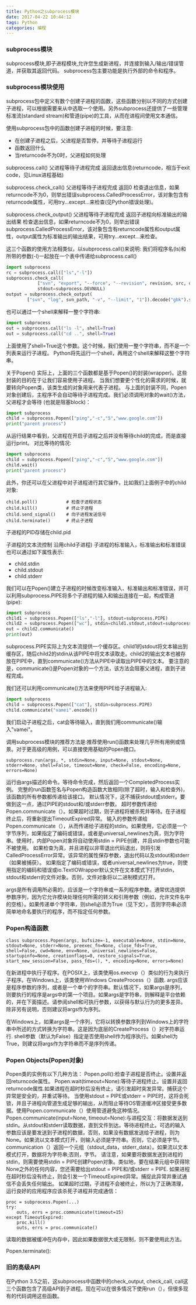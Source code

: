 ```yaml
---
title: Python之subprocess模块
date: 2017-04-22 10:44:12
tags: Python
categories: 编程
---
```

### subprocess模块
subprocess模块,即子进程模块,允许您生成新进程，并连接到输入/输出/错误管道，并获取其返回代码。
subprocess包主要功能是执行外部的命令和程序。

### subprocess模块使用
subprocess包中定义有数个创建子进程的函数，这些函数分别以不同的方式创建子进程，可以根据需要来从中选取一个使用。另外subprocess还提供了一些管理标准流(standard stream)和管道(pipe)的工具，从而在进程间使用文本通信。


使用subprocess包中的函数创建子进程的时候，要注意:
* 在创建子进程之后，父进程是否暂停，并等待子进程运行
* 函数返回什么
* 当returncode不为0时，父进程如何处理

subprocess.call()
父进程等待子进程完成
返回退出信息(returncode，相当于exit code，见Linux进程基础)

subprocess.check_call()
父进程等待子进程完成
返回0
检查退出信息，如果returncode不为0，则举出错误subprocess.CalledProcessError，该对象包含有returncode属性，可用try...except...来检查(见Python错误处理)。

subprocess.check_output()
父进程等待子进程完成
返回子进程向标准输出的输出结果
检查退出信息，如果returncode不为0，则举出错误subprocess.CalledProcessError，该对象包含有returncode属性和output属性，output属性为标准输出的输出结果，可用try...except...来检查。

这三个函数的使用方法相类似，以subprocess.call()来说明:
我们将程序名(ls)和所带的参数(-l)一起放在一个表中传递给subprocess.call()
```python
import subprocess
rc = subprocess.call(["ls","-l"])
subprocess.check_call(
            ["svn", "export", "--force", "--revision", revision, src, dst],
            stdout=subprocess.DEVNULL)
output = subprocess.check_output(
        ["svn", "log", svn_path, "-v", "--limit", "1"]).decode("gbk").strip()
```

也可以通过一个shell来解释一整个字符串:
```python
import subprocess
out = subprocess.call("ls -l", shell=True)
out = subprocess.call("cd ..", shell=True)
```

上面使用了shell=True这个参数。这个时候，我们使用一整个字符串，而不是一个列表来运行子进程。
Python将先运行一个shell，再用这个shell来解释这整个字符串。

关于Popen()
实际上，上面的三个函数都是基于Popen()的封装(wrapper)。这些封装的目的在于让我们容易使用子进程。
当我们想要更个性化的需求的时候，就要转向Popen类，该类生成的对象用来代表子进程。
与上面的封装不同，Popen对象创建后，主程序不会自动等待子进程完成。我们必须调用对象的wait()方法，父进程才会等待 (也就是阻塞block)：
```python
import subprocess
child = subprocess.Popen(["ping","-c","5","www.google.com"])
print("parent process")
```

从运行结果中看到，父进程在开启子进程之后并没有等待child的完成，而是直接运行print。
对比等待的情况:
```python
import subprocess
child = subprocess.Popen(["ping","-c","5","www.google.com"])
child.wait()
print("parent process")
```

此外，你还可以在父进程中对子进程进行其它操作，比如我们上面例子中的child对象:
```
child.poll()           # 检查子进程状态
child.kill()           # 终止子进程
child.send_signal()    # 向子进程发送信号
child.terminate()      # 终止子进程
```
 
子进程的PID存储在child.pid

子进程的文本流控制
沿用child子进程) 子进程的标准输入，标准输出和标准错误也可以通过如下属性表示:
* child.stdin
* child.stdout
* child.stderr


我们可以在Popen()建立子进程的时候改变标准输入、标准输出和标准错误，并可以利用subprocess.PIPE将多个子进程的输入和输出连接在一起，构成管道(pipe):
```python
import subprocess
child1 = subprocess.Popen(["ls","-l"], stdout=subprocess.PIPE)
child2 = subprocess.Popen(["wc"], stdin=child1.stdout,stdout=subprocess.PIPE)
out = child2.communicate()
print(out)
```

subprocess.PIPE实际上为文本流提供一个缓存区。child1的stdout将文本输出到缓存区，随后child2的stdin从该PIPE中将文本读取走。child2的输出文本也被存放在PIPE中，直到communicate()方法从PIPE中读取出PIPE中的文本。
要注意的是，communicate()是Popen对象的一个方法，该方法会阻塞父进程，直到子进程完成。
 


我们还可以利用communicate()方法来使用PIPE给子进程输入:
```python
import subprocess
child = subprocess.Popen(["cat"], stdin=subprocess.PIPE)
child.communicate("vamei".encode())
```
我们启动子进程之后，cat会等待输入，直到我们用communicate()输入"vamei"。


调用subprocess模块的推荐方法是:推荐使用run()函数来处理几乎所有用例或情景。对于更高级的用例，可以直接使用基础的Popen接口。
```
subprocess.run(args, *, stdin=None, input=None, stdout=None, stderr=None, shell=False, timeout=None, check=False, encoding=None, errors=None)
```
运行由args描述的命令。等待命令完成，然后返回一个CompletedProcess实例。
完整的run函数签名与Popen构造函数大致相同(除了超时，输入和检查外)，该函数的所有参数都传递给该接口。
默认情况下，这不捕获stdout或stderr。要做到这一点，通过PIPE的stdout和/或stderr参数。
超时参数传递给Popen.communicate（）。如果超时过期，则子进程将被杀死并等待。在子进程终止后，将重新提出TimeoutExpired异常。
输入的参数传递给Popen.communicate（），从而传递给子进程的stdin。如果使用，它必须是一个字节序列，如果指定了编码或错误，或者是universal_newlines为真，则为字符串。使用时，内部Popen对象将自动使用stdin = PIPE创建，并且stdin参数也可能不被使用。
如果检查为真，并且进程以非零退出代码退出，则将引发CalledProcessError异常。该异常的属性保存参数，退出代码以及stdout和stderr（如果被捕获）。
如果指定了编码或错误，或者universal_newlines为true，则使用指定的编码和错误或io.TextIOWrapper默认文件在文本模式下打开stdin，stdout和stderr的文件对象。否则，文件对象将以二进制模式打开。

args是所有调用所必需的，应该是一个字符串或一系列程序参数。通常优选提供参数序列，因为它允许模块处理任何所需的转义和引用参数（例如，允许文件名中的空格）。如果传递单个字符串，则shell必须为True（见下文），否则字符串必须简单地命名要执行的程序，而不指定任何参数。

### Popen构造函数
```
class subprocess.Popen(args, bufsize=-1, executable=None, stdin=None, stdout=None, stderr=None, preexec_fn=None, close_fds=True, shell=False, cwd=None, env=None, universal_newlines=False, startupinfo=None, creationflags=0, restore_signals=True, start_new_session=False, pass_fds=(), *, encoding=None, errors=None)
```
在新进程中执行子程序。在POSIX上，该类使用os.execvp（）类似的行为来执行子程序。在Windows上，该类使用Windows CreateProcess（）函数.
args应该是程序参数的序列，或者是一个单个的字符串。默认情况下，如果args是序列，则要执行的程序是args中的第一个项目。如果args是字符串，则解释是平台依赖的，并在下面描述。请参阅shell和可执行参数，以获得与默认行为的更多差异。除非另有说明，否则建议将args作为序列。

在Windows上，如果args是一个序列，它将以转换参数序列到Windows上的字符串中所述的方式转换为字符串。这是因为底层的CreateProcess（）对字符串运行.
shell参数（默认为False）指定是否使用shell作为程序执行。如果shell为True，则建议将args作为字符串而不是序列传递。

### Popen Objects(Popen对象)
Popen类的实例有以下几种方法：
Popen.poll():检查子进程是否终止。设置并返回returncode属性。
Popen.wait(timeout=None):等待子进程终止。设置并返回returncode属性.如果进程在超时秒后没有终止，请引发超时突发异常。捕获这个异常是安全的，并重试等待。
当使用stdout = PIPE或stderr = PIPE时，这将会死锁，并且子进程向管道生成足够的输出，从而阻止等待OS管道缓冲区接受更多数据。使用Popen.communicate（）使用管道避免这种情况。
Popen.communicate(input=None, timeout=None):与进程交互：将数据发送到stdin。从stdout和stderr读取数据，直到文件到达。等待进程终止。可选的输入参数应该是要发送到子进程的数据，否则，如果没有数据发送给子进程，则为None。如果流以文本模式打开，则输入必须是字符串。否则，它必须是字节。
communication（）返回一个元组（stdout\_data，stderr\_data）。如果流以文本模式打开，数据将为字符串;否则，字节。
请注意，如果要将数据发送到进程的stdin，则需要使用stdin = PIPE创建Popen对象。类似地，要在结果元组中获得除None之外的任何内容，您还需要给出stdout = PIPE和/或stderr = PIPE.
如果进程在超时秒后没有终止，则会引发一个TimeoutExpired异常。捕捉此异常并重试通信不会丢失任何输出。
如果超时过期，子进程不会被终止，所以为了正确清理，运行良好的应用程序应该杀死子进程并完成通信：
```
proc = subprocess.Popen(...)
try:
    outs, errs = proc.communicate(timeout=15)
except TimeoutExpired:
    proc.kill()
    outs, errs = proc.communicate()
```
读取的数据被缓冲在内存中，因此如果数据很大或无限制，则不要使用此方法。

Popen.terminate():

### 旧的高级API
在Python 3.5之前，这subprocess中函数中的check\_output, check\_call, call这三个函数包含了高级API到子进程。现在可以在很多情况下使用run（），但很多现有的代码调用这些函数。
